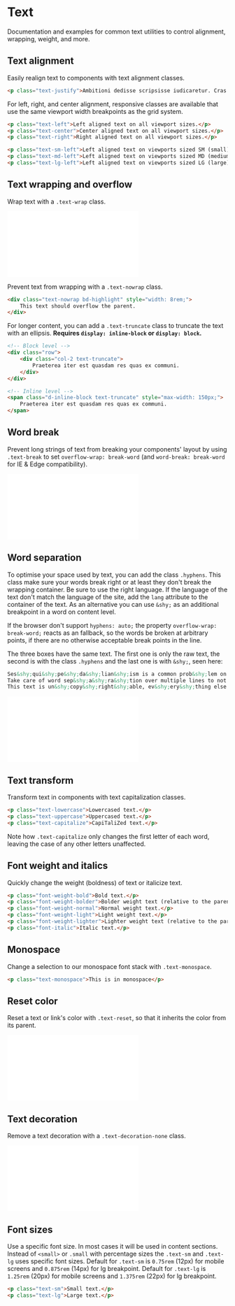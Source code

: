 # Text

Documentation and examples for common text utilities to control alignment, wrapping, weight, and more.

## Text alignment

Easily realign text to components with text alignment classes.

```html
<p class="text-justify">Ambitioni dedisse scripsisse iudicaretur. Cras mattis iudicium purus sit amet fermentum. Donec sed odio operae, eu vulputate felis rhoncus. Praeterea iter est quasdam res quas ex communi. At nos hinc posthac, sitientis piros Afros. Petierunt uti sibi concilium totius Galliae in diem certam indicere. Cras mattis iudicium purus sit amet fermentum.</p>
```

For left, right, and center alignment, responsive classes are available that use the same viewport width breakpoints as the grid system.

```html
<p class="text-left">Left aligned text on all viewport sizes.</p>
<p class="text-center">Center aligned text on all viewport sizes.</p>
<p class="text-right">Right aligned text on all viewport sizes.</p>

<p class="text-sm-left">Left aligned text on viewports sized SM (small) or wider.</p>
<p class="text-md-left">Left aligned text on viewports sized MD (medium) or wider.</p>
<p class="text-lg-left">Left aligned text on viewports sized LG (large) or wider.</p>
```

## Text wrapping and overflow

Wrap text with a `.text-wrap` class.

<ContentRack
    fields='
        "preview": {
            "src": "examples/TextWrap.html",
            "type": "link"
        },
        "<html>":{
            "src": "examples/TextWrap.html",
            "type": "content",
            "selector": "#app"
        }
    '
 />

![TextWrap](examples/TextWrap.html)

Prevent text from wrapping with a `.text-nowrap` class.

```html
<div class="text-nowrap bd-highlight" style="width: 8rem;">
    This text should overflow the parent.
</div>
```

For longer content, you can add a `.text-truncate` class to truncate the text with an ellipsis. **Requires `display: inline-block` or `display: block`.**

```html
<!-- Block level -->
<div class="row">
    <div class="col-2 text-truncate">
        Praeterea iter est quasdam res quas ex communi.
    </div>
</div>

<!-- Inline level -->
<span class="d-inline-block text-truncate" style="max-width: 150px;">
    Praeterea iter est quasdam res quas ex communi.
</span>
```

## Word break

Prevent long strings of text from breaking your components' layout by using `.text-break` to set `overflow-wrap: break-word` (and `word-break: break-word` for IE & Edge compatibility).

<ContentRack
    fields='
        "preview": {
            "src": "examples/TextBreak.html",
            "type": "link"
        },
        "<html>":{
            "src": "examples/TextBreak.html",
            "type": "content",
            "selector": "#app"
        }
    '
 />

![TextBreak](examples/TextBreak.html)

## Word separation

To optimise your space used by text, you can add the class `.hyphens`. This class make sure your words break right or at least they don't break the wrapping container.
Be sure to use the right language. If the language of the text don't match the language of the site, add the `lang` attribute to the container of the text.
As an alternative you can use `&shy;` as an additional breakpoint in a word on content level.

If the browser don't support `hyphens: auto;` the property `overflow-wrap: break-word;` reacts as an fallback, so the words be broken at arbitrary points, if there are no otherwise acceptable break points in the line.

The three boxes have the same text. The first one is only the raw text, the second is with the class `.hyphens` and the last one is with `&shy;`, seen here:

```html
Ses&shy;qui&shy;pe&shy;da&shy;lian&shy;ism is a common prob&shy;lem on small el&shy;e&shy;ments. There is no need for Floc&shy;cin&shy;aucini&shy;hilipil&shy;i&shy;fi&shy;ca&shy;tion on this subject.
Take care of word sep&shy;a&shy;ra&shy;tion over multiple lines to not generate In&shy;com&shy;pre&shy;hen&shy;si&shy;bili&shy;ties.
This text is un&shy;copy&shy;right&shy;able, ev&shy;ery&shy;thing else were Un&shy;imag&shy;i&shy;na&shy;tive&shy;ly.
```

<ContentRack
    fields='
        "preview": {
            "src": "examples/TypographyWordBreak.html",
            "type": "link"
        },
        "<html>":{
            "src": "examples/TypographyWordBreak.html",
            "type": "content",
            "selector": "#app"
        }
    '
 />

![TypographyWordBreak](examples/TypographyWordBreak.html)

## Text transform

Transform text in components with text capitalization classes.

```html
<p class="text-lowercase">Lowercased text.</p>
<p class="text-uppercase">Uppercased text.</p>
<p class="text-capitalize">CapiTaliZed text.</p>
```

Note how `.text-capitalize` only changes the first letter of each word, leaving the case of any other letters unaffected.

## Font weight and italics

Quickly change the weight (boldness) of text or italicize text.

```html
<p class="font-weight-bold">Bold text.</p>
<p class="font-weight-bolder">Bolder weight text (relative to the parent element).</p>
<p class="font-weight-normal">Normal weight text.</p>
<p class="font-weight-light">Light weight text.</p>
<p class="font-weight-lighter">Lighter weight text (relative to the parent element).</p>
<p class="font-italic">Italic text.</p>
```

## Monospace

Change a selection to our monospace font stack with `.text-monospace`.

```html
<p class="text-monospace">This is in monospace</p>
```

## Reset color

Reset a text or link's color with `.text-reset`, so that it inherits the color from its parent.

<ContentRack
    fields='
        "preview": {
            "src": "examples/TextReset.html",
            "type": "link"
        },
        "<html>":{
            "src": "examples/TextReset.html",
            "type": "content",
            "selector": "#app"
        }
    '
 />

![TextReset](examples/TextReset.html)

## Text decoration

Remove a text decoration with a `.text-decoration-none` class.

<ContentRack
    fields='
        "preview": {
            "src": "examples/TextDecoration.html",
            "type": "link"
        },
        "<html>":{
            "src": "examples/TextDecoration.html",
            "type": "content",
            "selector": "#app"
        }
    '
 />

![TextDecoration](examples/TextDecoration.html)

## Font sizes

Use a specific font size. In most cases it will be used in content sections. Instead of `<small>` or `.small` with percentage sizes the `.text-sm` and `.text-lg` uses specific font sizes.
Default for `.text-sm` is `0.75rem` (12px) for mobile screens and `0.875rem` (14px) for lg breakpoint.
Default for `.text-lg` is `1.25rem` (20px) for mobile screens and `1.375rem` (22px) for lg breakpoint.

```html
<p class="text-sm">Small text.</p>
<p class="text-lg">Large text.</p>
```
